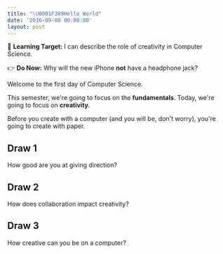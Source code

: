 ```yaml
---
title: "\U0001F389Hello World"
date: '2016-09-08 00:00:00'
layout: post
---
```


🎯 **Learning Target:** I can describe the role of creativity in Computer Science.

👉 **Do Now:** Why will the new iPhone **not** have a headphone jack?

Welcome to the first day of Computer Science.

This semester, we're going to focus on the **fundamentals**. Today, we're going to focus on **creativity**.

Before you create with a computer (and you will be, don't worry), you're going to create with paper.

## Draw 1

How good are you at giving direction?

## Draw 2

How does collaboration impact creativity?

## Draw 3

How creative can you be on a computer?
